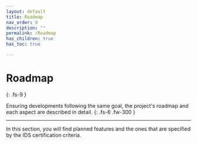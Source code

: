 ```yaml
---
layout: default
title: Roadmap
nav_order: 9
description: ""
permalink: /Roadmap
has_children: true
has_toc: true

---
```


# Roadmap
{: .fs-9 }

Ensuring developments following the same goal, the project's roadmap and each aspect are described in detail.
{: .fs-6 .fw-300 }

---

In this section, you will find planned features and the ones that are specified by the IDS 
certification criteria.
